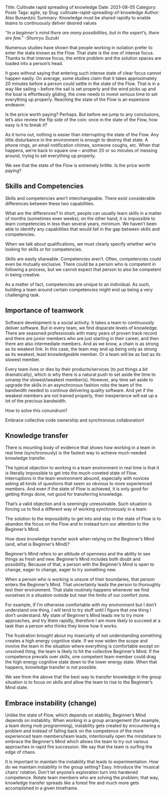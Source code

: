 Title: Cultivate rapid spreading of knowledge
Date: 2021-08-05
Category: Posts
Tags: agile, xp
Slug: cultivate-rapid-spreading-of-knowledge
Author: Alex Bunardzic
Summary: Knowledge must be shared rapidly to enable teams to continuously deliver desired values

_“In a beginner's mind there are many possibilities, but in the expert’s, there are few.” -Shunryu Suzuki_

Numerous studies have shown that people working in isolation prefer to enter the state known as the Flow. That state is the one of intense focus. Thanks to that intense focus, the entire problem and the solution spaces are loaded into a person’s head.

It goes without saying that entering such intense state of clear focus cannot happen easily. On average, some studies claim that it takes approximately 20 minutes before a person could settle in the state of the Flow. That is in a way like sailing – before the sail is set properly and the wind picks up and the boat is effortlessly gliding, the crew needs to invest serious time to set everything up properly.
Reaching the state of the Flow is an expensive endeavor.

Is the price worth paying? Perhaps. But before we jump to any conclusions, let’s also review the flip side of the coin: once in the state of the Flow, how easy is it to break it?

As it turns out, nothing is easier than interrupting the state of the Flow. Any little disturbance in the environment is enough to destroy that state. A phone rings, an email notification chimes, someone coughs, etc. When that happens, we’re back to square one – another 20 or so minutes of messing around, trying to set everything up properly.

We see that the state of the Flow is extremely brittle. Is the price worth paying?

## Skills and Competencies

Skills and competencies aren’t interchangeable. There exist considerable differences between these two capabilities.

What are the differences? In short, people can usually learn skills in a matter of months (sometimes even weeks); on the other hand, it is impossible to learn competencies in less than several years, minimum. We haven’t been able to identify any capabilities that would fall in the gap between skills and competencies.

When we talk about qualifications, we must clearly specify whether we’re looking for skills or for competencies.

Skills are easily shareable. Competencies aren’t. Often, competencies could even be mutually exclusive. There could be a person who is competent in following a process, but we cannot expect that person to also be competent in being creative.

As a matter of fact, competencies are unique to an individual. As such, building a team around certain competencies might end up being a very challenging task.

## Importance of teamwork

Software development is a social activity. It takes a team to continuously deliver software. But in every team, we find disparate levels of knowledge. There are seasoned professionals with many years of proven track record and there are junior members who are just starting in their career, and then there are also intermediate members. And as we know, a chain is as strong as its weakest link. In this case, the team may end up being only as strong as its weakest, least knowledgeable member. Or a team will be as fast as its slowest member.

Every team lives or dies by their products/services (to put things a bit dramatically), which is why there is a natural push to set aside the time to onramp the slowest/weakest member(s). However, any time set aside to upgrade the skills in an asynchronous fashion robs the team of the bandwidth needed to continue delivering quality software. And yet if the weakest members are not trained properly, their inexperience will eat up a lot of the precious bandwidth.

How to solve this conundrum?

Embrace collective code ownership and synchronous collaboration!

## Knowledge transfer

There is mounting body of evidence that shows how working in a team in real time (synchronously) is the fastest way to achieve much needed knowledge transfer.

The typical objection to working in a team environment in real time is that it is literally impossible to get into the much-coveted state of Flow. Interruptions in the team environment abound, especially with novices asking all kinds of questions that seem so obvious to more experienced members. And even if the state of Flow is achieved, it is only good for getting things done, not good for transferring knowledge.

That’s a valid objection and is seemingly unresolvable. Such situation is forcing us to find a different way of working synchronously in a team.

The solution to the impossibility to get into and stay in the state of Flow is to abandon the focus on the Flow and to instead turn our attention to the Beginner’s Mind.

How does knowledge transfer work when relying on the Beginner’s Mind (and, what is Beginner’s Mind)?

Beginner’s Mind refers to an attitude of openness and the ability to see things as fresh and new. Beginner’s Mind includes both doubt and possibility. Because of that, a person with the Beginner’s Mind is open to change, eager to change, eager to try something new.

When a person who is working is unsure of their boundaries, that person enters the Beginner’s Mind. That uncertainty leads the person to thoroughly test their environment. That state routinely happens whenever we find ourselves in a situation outside but near the limits of our comfort zone.

For example, if I’m otherwise comfortable with my environment but I don’t understand one thing, I will tend to try stuff until I figure that one thing I don’t understand. My state of Beginner’s Mind leads me to try more approaches, and try them rapidly, therefore I am more likely to succeed at a task than a person who thinks they know how it works.

The frustration brought about my insecurity of not understanding something creates a high energy cognitive state. If we now widen the scope and involve the team in the situation where everything is comfortable except on unsolved thing, the team is likely to hit the collective Beginner’s Mind. If the competence prevails over skills, one competent team member could drag the high energy cognitive state down to the lower energy state. When that happens, knowledge transfer is not possible.

We see from the above that the best way to transfer knowledge in the group situation is to focus on skills and allow the team to rise to the Beginner’s Mind state.

## Embrace instability (change)

Unlike the state of Flow, which depends on stability, Beginner’s Mind depends on instability. When working in a group arrangement (for example, a team doing mob programming), instability gets created by encountering a problem and instead of falling back on the competence of the more experienced team members/team leads, intentionally open the mindshare to embrace the Beginner’s Mind which allows the team to try out various approaches in rapid fire succession. We say that the team is surfing the edge of chaos.

It is important to maintain the instability that leads to experimentation. How do we maintain instability in the group setting? Easy. Introduce the ‘musical chairs’ rotation. Don’t let anyone’s exploration turn into hardened competence. Rotate team members who are solving the problem; that way, knowledge transfer spreads like a forest fire and much more gets accomplished in a given timeframe.